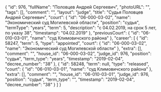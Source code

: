 {
    "id": 976,
    "fullName": "Половцев Андрей Сергеевич",
    "photoURL": "",
    "tags": [],
    "comment": "",
    "layout": "judge",
    "title": "Судья Половцев Андрей Сергеевич",
    "court": {
        "id": "06-000-03-02",
        "name": "Экономический суд Могилевской области",
        "position": "судья",
        "termType": "years",
        "term": 5,
        "description": "c 04.02.2019, на срок 5 лет, по указу 38",
        "timestamp": "04.02.2019"
    },
    "previousCourt": {
        "id": "06-010-03-01",
        "name": "суд Климовичского района"
    },
    "career": [
        {
            "id": 58247,
            "term": 5,
            "type": "appointed",
            "court": {
                "id": "06-000-03-02",
                "name": "Экономический суд Могилевской области"
            },
            "extra": [],
            "comment": "",
            "house_id": "06-000-03-02",
            "judge_id": 976,
            "position": "судья",
            "term_type": "years",
            "timestamp": "2019-02-04",
            "decree_number": "38"
        },
        {
            "id": 58248,
            "term": null,
            "type": "released",
            "court": {
                "id": "06-010-03-01",
                "name": "суд Климовичского района"
            },
            "extra": [],
            "comment": "",
            "house_id": "06-010-03-01",
            "judge_id": 976,
            "position": "судья",
            "term_type": "",
            "timestamp": "2019-02-04",
            "decree_number": "38"
        }
    ]
}